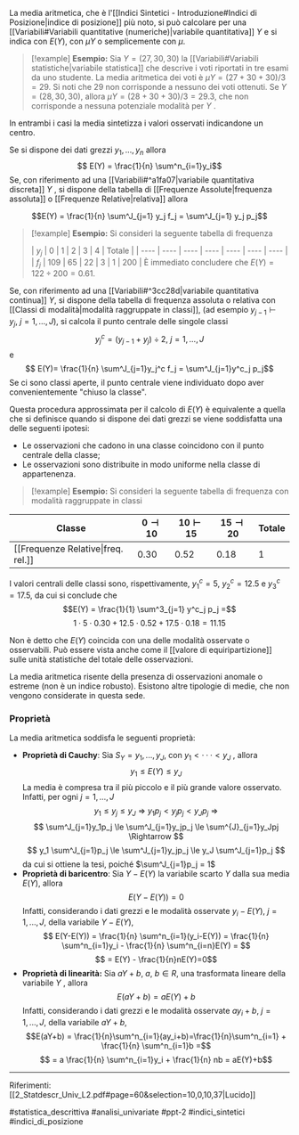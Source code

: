 La media aritmetica, che è l'[[Indici Sintetici - Introduzione#Indici di Posizione|indice di posizione]] più noto, si può calcolare per una [[Variabili#Variabili quantitative (numeriche)|variabile quantitativa]] $Y$ e si indica con $E(Y)$, con $\mu Y$ o semplicemente con $\mu$. 

>[!example] **Esempio:** 
Sia $Y = (27, 30, 30)$ la [[Variabili#Variabili statistiche|variabile statistica]] che descrive i voti riportati in tre esami da uno studente. La media aritmetica dei voti è $\mu Y = (27 + 30 + 30)/3 = 29$. Si noti che 29 non corrisponde a nessuno dei voti ottenuti.
Se $Y = (28, 30, 30)$, allora $\mu Y = (28 + 30 + 30)/3 = 29.3$, che non corrisponde a nessuna potenziale modalità per $Y$ . 
>
In entrambi i casi la media sintetizza i valori osservati indicandone un centro. 

Se si dispone dei dati grezzi $y_1,...,y_n$ allora
$$ E(Y) = \frac{1}{n} \sum^n_{i=1}y_i$$
Se, con riferimento ad una [[Variabili#^a1fa07|variabile quantitativa discreta]] $Y$ , si dispone della tabella di [[Frequenze Assolute|frequenza assoluta]] o [[Frequenze Relative|relativa]] allora

$$E(Y) = \frac{1}{n} \sum^J_{j=1} y_j f_j = \sum^J_{j=1} y_j p_j$$

>[!example] **Esempio:**
Si consideri la seguente tabella di frequenza
>
>| $y_j$ | 0 | 1 | 2 | 3 | 4 | Totale |
| ---- | ---- | ---- | ---- | ---- | ---- | ---- |
| $f_j$ | 109 | 65 | 22 | 3 | 1 | 200 |
È immediato concludere che $E(Y) = 122 \div 200 = 0.61$.

Se, con riferimento ad una [[Variabili#^3cc28d|variabile quantitativa continua]] $Y$, si dispone della tabella di frequenza assoluta o relativa con [[Classi di modalità|modalità raggruppate in classi]], (ad esempio $y_{j−1} \vdash y_j,\  j = 1, . . . , J$), si calcola il punto centrale delle singole classi $$y^c_j = (y_{j−1} + y_j ) \div 2,\ j = 1, . . . , J$$ e
$$ E(Y)= \frac{1}{n} \sum^J_{j=1}y_j^c f_j = \sum^J_{j=1}y^c_j p_j$$
Se ci sono classi aperte, il punto centrale viene individuato dopo aver convenientemente "chiuso la classe". 

Questa procedura approssimata per il calcolo di $E(Y)$ è equivalente a quella che si definisce quando si dispone dei dati grezzi se viene soddisfatta una delle seguenti ipotesi:
* Le osservazioni che cadono in una classe coincidono con il punto centrale della classe;
* Le osservazioni sono distribuite in modo uniforme nella classe di appartenenza.

>[!example] **Esempio:**
Si consideri la seguente tabella di frequenza con modalità raggruppate in classi
>
| Classe | $0 \dashv 10$ | $10 \vdash 15$ | $15 \dashv 20$ | Totale |
| ---- | ---- | ---- | ---- | ---- |
| [[Frequenze Relative\|freq. rel.]] | 0.30 | 0.52 | 0.18 | 1 |
I valori centrali delle classi sono, rispettivamente, $y^c_1 = 5$, $y^c_2=12.5$ e $y^c_3=17.5$, da cui si conclude che
$$E(Y) = \frac{1}{1} \sum^3_{j=1} y^c_j p_j =$$ 
$$ 1 \cdot 5 \cdot 0.30 + 12.5 \cdot 0.52 + 17.5 \cdot 0.18 = 11.15$$

Non è detto che $E(Y)$ coincida con una delle modalità osservate o osservabili.
Può essere vista anche come il [[valore di equiripartizione]] sulle unità statistiche del totale delle osservazioni. 

La media aritmetica risente della presenza di osservazioni anomale o estreme (non è un indice robusto). Esistono altre tipologie di medie, che non vengono considerate in questa sede.

### Proprietà
La media aritmetica soddisfa le seguenti proprietà:
* **Proprietà di Cauchy**: 
  Sia $S_Y = {y_1, . . . , y_J}$, con $y_1 < · · · < y_J$ , allora $$ y_1 \le E(Y) \le y_J$$
  La media è compresa tra il più piccolo e il più grande valore osservato.
  Infatti, per ogni $j = 1,...,J$
$$y_1 \le y_j \le y_J \ \Rightarrow \ y_1p_j \lt y_jp_j \lt y_Jp_j \ \Rightarrow$$
  $$ \sum^J_{j=1}y_1p_j \le \sum^J_{j=1}y_jp_j \le \sum^{J}_{j=1}y_Jpj \Rightarrow $$
  $$ y_1 \sum^J_{j=1}p_j \le \sum^J_{j=1}y_jp_j \le y_J \sum^J_{j=1}p_j $$
  da cui si ottiene la tesi, poiché $\sum^J_{j=1}p_j = 1$
* **Proprietà di baricentro**: 
  Sia $Y - E(Y)$ la variabile scarto $Y$ dalla sua media $E(Y)$, allora $$E(Y-E(Y)) = 0$$Infatti, considerando i dati grezzi e le modalità osservate $y_i - E(Y)$, $j = 1,...,J$, della variabile $Y-E(Y)$, 
  $$ E(Y-E(Y)) = \frac{1}{n} \sum^n_{i=1}(y_i-E(Y)) = \frac{1}{n} \sum^n_{i=1}y_i - \frac{1}{n} \sum^n_{i=n}E(Y) = $$
  $$ = E(Y) - \frac{1}{n}nE(Y)=0$$
* **Proprietà di linearità:** 
  Sia $aY + b,\ a,\ b \in R$, una trasformata lineare della variabile $Y$ , allora $$E(aY+b) = aE(Y)+b$$
  Infatti, considerando i dati grezzi e le modalità osservate $ay_i + b,\ j= 1,...,J$, della variabile $aY+b$,$$E(aY+b) = \frac{1}{n}\sum^n_{i=1}(ay_i+b)=\frac{1}{n}\sum^n_{i=1} + \frac{1}{n} \sum^n_{i=1}b =$$$$ = a \frac{1}{n} \sum^n_{i=1}y_i + \frac{1}{n} nb = aE(Y)+b$$
---
Riferimenti:
[[2_Statdescr_Univ_L2.pdf#page=60&selection=10,0,10,37|Lucido]]

#statistica_descrittiva 
#analisi_univariate
#ppt-2 
#indici_sintetici 
#indici_di_posizione